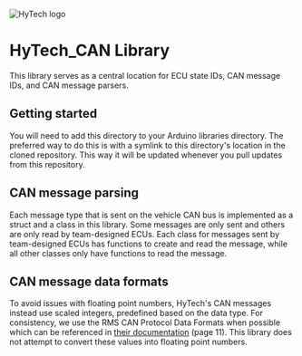 ![HyTech logo](https://hytechracing.gatech.edu/images/hytech_logo_small.png)

# HyTech_CAN Library
This library serves as a central location for ECU state IDs, CAN message IDs, and CAN message parsers.
## Getting started
You will need to add this directory to your Arduino libraries directory. The preferred way to do this is with a symlink to this directory's location in the cloned repository. This way it will be updated whenever you pull updates from this repository.
## CAN message parsing
Each message type that is sent on the vehicle CAN bus is implemented as a struct and a class in this library. Some messages are only sent and others are only read by team-designed ECUs. Each class for messages sent by team-designed ECUs has functions to create and read the message, while all other classes only have functions to read the message.
## CAN message data formats
To avoid issues with floating point numbers, HyTech's CAN messages instead use scaled integers, predefined based on the data type. For consistency, we use the RMS CAN Protocol Data Formats when possible which can be referenced in [their documentation](https://app.box.com/s/vf9259qlaadhzxqiqrt5cco8xpsn84hk/1/2822171827/27334613044/1) (page 11). This library does not attempt to convert these values into floating point numbers.
